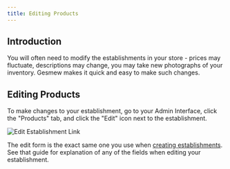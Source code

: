 ```yaml
---
title: Editing Products
---
```


## Introduction

You will often need to modify the establishments in your store - prices may fluctuate, descriptions may change, you may take new photographs of your inventory. Gesmew makes it quick and easy to make such changes.

## Editing Products

To make changes to your establishment, go to your Admin Interface, click the "Products" tab, and click the "Edit" icon next to the establishment.

![Edit Establishment Link](/images/user/establishments/edit_product_link.jpg)

The edit form is the exact same one you use when [creating establishments](creating_products). See that guide for explanation of any of the fields when editing your establishment.